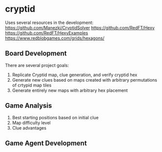 # cryptid
Uses several resources in the development:
https://github.com/Manezki/CryptidSolver
https://github.com/RedFT/Hexy
https://github.com/RedFT/HexyExamples
https://www.redblobgames.com/grids/hexagons/

## Board Development
There are several project goals:
1. Replicate Cryptid map, clue generation, and verify cryptid hex
2. Generate new clues based on maps created with arbitrary permutations of crtypid map tiles
3. Generate entirely new maps with arbitrary hex placement

## Game Analysis
1. Best starting positions based on initial clue
2. Map difficulty level
3. Clue advantages

## Game Agent Development
